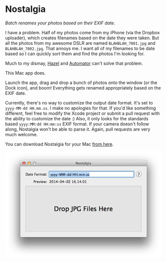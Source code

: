 Nostalgia
=========

_Batch renames your photos based on their EXIF date._

I have a problem. Half of my photos come from my iPhone (via the Dropbox uploader), which creates filenames based on the date they were taken. But all the photos from my awesome DSLR are named `BLAHBLAH_7001.jpg` and `BLAHBLAH_7002.jpg`. That annoys me. I want all of my filenames to be date based so I can quickly sort them and find the photos I'm looking for.

Much to my dismay, [Hazel](http://www.noodlesoft.com/hazel.php) and [Automator](https://en.wikipedia.org/wiki/Automator_(software)) can't solve that problem.

This Mac app does.

Launch the app, drag and drop a bunch of photos onto the window (or the Dock icon), and boom! Everything gets renamed appropriately based on the EXIF date.

Currently, there's no way to customize the output date format. It's set to `yyyy-MM-dd HH.mm.ss`. I make no apologies for that. If you'd like something different, feel free to modify the Xcode project or submit a pull request with the ability to customize the date :) Also, it only looks for the standards based `yyyy:MM:dd HH:mm:ss` EXIF format. If your camera doesn't follow along, Nostalgia won't be able to parse it. Again, pull requests are very much welcome.

You can download Nostalgia for your Mac [from here](https://github.com/tylerhall/Nostalgia/releases). 

![Screenshot](https://raw.githubusercontent.com/tylerhall/Nostalgia/master/screenshot.png)

